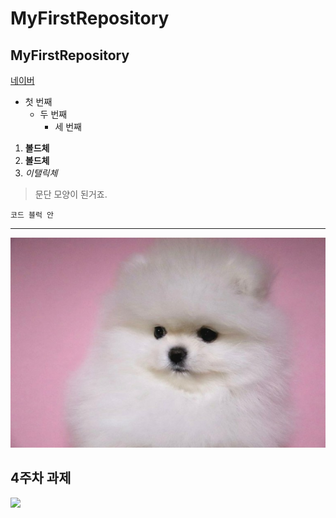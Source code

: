 # MyFirstRepository
## MyFirstRepository

[네이버](https://naver.com)

- 첫 번째
  - 두 번째
    - 세 번째

1. **볼드체**
2. __볼드체__
3. *이탤릭체*

>문단 모양이 된거죠.
>

```
코드 블럭 안
```
* * *

<img width="" height="" src="./png/뽀메.png"></img>

## 4주차 과제
  <img width="" height="" src="./png/4주차.PNG"></img>
